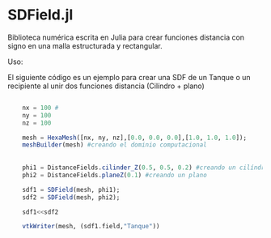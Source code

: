 # SDField.jl
Biblioteca numérica escrita en Julia para crear funciones distancia con signo en una malla estructurada y rectangular.

Uso:

El siguiente código es un ejemplo para crear una SDF de un Tanque o un recipiente al unir dos funciones distancia (Cilíndro + plano)

```julia

    nx = 100 #
    ny = 100
    nz = 100

    mesh = HexaMesh([nx, ny, nz],[0.0, 0.0, 0.0],[1.0, 1.0, 1.0]);
    meshBuilder(mesh) #creando el dominio computacional
    
    
    phi1 = DistanceFields.cilinder_Z(0.5, 0.5, 0.2) #creando un cilíndro de radio 0.2 
    phi2 = DistanceFields.planeZ(0.1) #creando un plano

    sdf1 = SDField(mesh, phi1);
    sdf2 = SDField(mesh, phi2);

    sdf1<<sdf2

    vtkWriter(mesh, (sdf1.field,"Tanque"))
```

